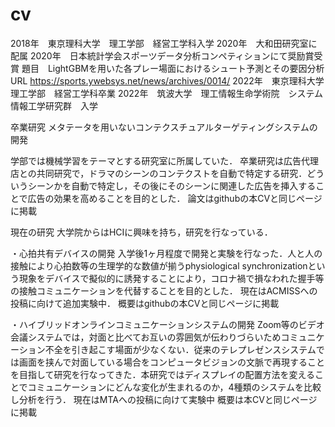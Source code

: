 # cv
2018年　東京理科大学　理工学部　経営工学科入学
2020年　大和田研究室に配属
2020年　日本統計学会スポーツデータ分析コンペティションにて奨励賞受賞
題目　LightGBMを用いた各プレー場面におけるシュート予測とその要因分析
URL https://sports.ywebsys.net/news/archives/0014/
2022年　東京理科大学　理工学部　経営工学科卒業
2022年　筑波大学　理工情報生命学術院　システム情報工学研究群　入学

卒業研究
メタテータを用いないコンテクスチュアルターゲティングシステムの開発

学部では機械学習をテーマとする研究室に所属していた．
卒業研究は広告代理店との共同研究で，ドラマのシーンのコンテクストを自動で特定する研究．どういうシーンかを自動で特定し，その後にそのシーンに関連した広告を挿入することで広告の効果を高めることを目的とした．
論文はgithubの本CVと同じページに掲載

現在の研究
大学院からはHCIに興味を持ち，研究を行なっている．

・心拍共有デバイスの開発
入学後1ヶ月程度で開発と実験を行なった．人と人の接触により心拍数等の生理学的な数値が揃うphysiological synchronizationという現象をデバイスで擬似的に誘発することにより，コロナ禍で損なわれた握手等の接触コミュニケーションを代替することを目的とした．
現在はACMISSへの投稿に向けて追加実験中．
概要はgithubの本CVと同じページに掲載

・ハイブリッドオンラインコミュニケーションシステムの開発
Zoom等のビデオ会議システムでは，対面と比べてお互いの雰囲気が伝わりづらいためコミュニケーション不全を引き起こす場面が少なくない．従来のテレプレゼンスシステムでは画面を挟んで対面している場合をコンピュータビジョンの文脈で再現することを目指して研究を行なってきた．本研究ではディスプレイの配置方法を変えることでコミュニケーションにどんな変化が生まれるのか，4種類のシステムを比較し分析を行う．
現在はMTAへの投稿に向けて実験中
概要は本CVと同じページに掲載
